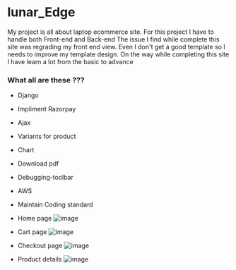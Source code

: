 ﻿# lunar_Edge
My project is all about laptop ecommerce site.
For this project I have to handle both Front-end and Back-end
The issue I find while complete this site was regrading my front end view. Even I don't get a good template so I needs to improve my template design.
On the way while completing this site I have learn a lot from the basic to advance

### What all are these ???
* Django
* Impliment Razorpay
* Ajax
* Variants for product
* Chart
* Download pdf
* Debugging-toolbar
* AWS
* Maintain Coding standard



* Home page
![image](https://github.com/AbhijithMR-403/lunar_Edge/assets/108613716/0efad683-ca94-4bee-8e06-87667b08377d)

* Cart page
![image](https://github.com/AbhijithMR-403/lunar_Edge/assets/108613716/102b3497-b15e-43e2-aece-126f6f7b7580)

* Checkout page
![image](https://github.com/AbhijithMR-403/lunar_Edge/assets/108613716/953cd032-1da7-43d8-9d90-2149d1bb70df)

* Product details
![image](https://github.com/AbhijithMR-403/lunar_Edge/assets/108613716/89d22571-2131-425e-9513-16aec26da11b)
